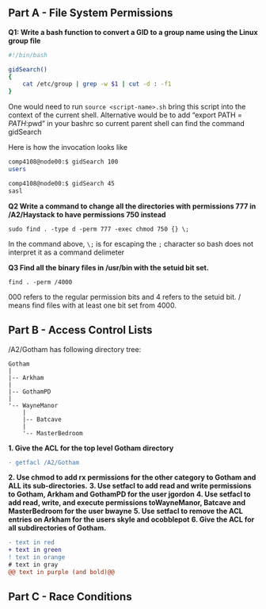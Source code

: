 ## Part A - File System Permissions

**Q1: Write a bash function to convert a GID to a group name using the Linux group file**

```bash
#!/bin/bash

gidSearch()
{
	cat /etc/group | grep -w $1 | cut -d : -f1
}
```

One would need to run ```source <script-name>.sh``` bring this script into the context of the current shell. 
Alternative would be to add “export PATH = $PATH:$pwd” in your bashrc so current parent shell can find the command gidSearch

Here is how the invocation looks like

```bash
comp4108@node00:$ gidSearch 100
users

comp4108@node00:$ gidSearch 45
sasl
```

**Q2 Write a command to change all the directories with permissions 777 in /A2/Haystack to have permissions 750 instead**

```
sudo find . -type d -perm 777 -exec chmod 750 {} \;
```

In the command above, ```\;``` is for escaping the ```;``` character so bash does not interpret it as a command delimeter

**Q3 Find all the binary files in /usr/bin with the setuid bit set.**

```find . -perm /4000```

000 refers to the regular permission bits and 4 refers to the setuid bit. / means find files with at least one bit set from 4000.

## Part B - Access Control Lists

/A2/Gotham has following directory tree: 

```
Gotham
|
|-- Arkham
|
|-- GothamPD
|
'-- WayneManor
    |
    |-- Batcave
    |
    '-- MasterBedroom
```

**1. Give the ACL for the top level Gotham directory** 
```diff 
- getfacl /A2/Gotham
``` 

**2. Use chmod to add rx permissions for the other category to Gotham and ALL its sub-directories.** 
**3. Use setfacl to add read and write permissions to Gotham, Arkham and GothamPD for the user jgordon**
**4. Use setfacl to add read, write, and execute permissions toWayneManor, Batcave and MasterBedroom for the user bwayne** 
**5. Use setfacl to remove the ACL entries on Arkham for the users skyle and ocobblepot** 
**6. Give the ACL for all subdirectories of Gotham.** 

```diff
- text in red
+ text in green
! text in orange
# text in gray
@@ text in purple (and bold)@@
```
## Part C - Race Conditions

